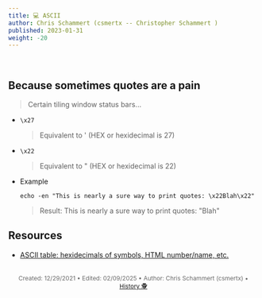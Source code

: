 ```yaml
---
title: 💻 ASCII
author: Chris Schammert (csmertx -- Christopher Schammert )
published: 2023-01-31
weight: -20
---
```


<!-- The content of this website was written by Christopher Schammert aka Chris Schammert -->

<br />

## Because sometimes quotes are a pain

> Certain tiling window status bars...

- ```\x27```

    > Equivalent to ' (HEX or hexidecimal is 27)

- ```\x22```

    > Equivalent to " (HEX or hexidecimal is 22)

- Example

    ```echo -en "This is nearly a sure way to print quotes: \x22Blah\x22"```

    > Result: This is nearly a sure way to print quotes: "Blah"

## Resources

- [ASCII table: hexidecimals of symbols, HTML number/name, etc.](https://www.ascii-code.com/)

<br />

<div style="text-align: center; font-size:12px; color:dimgray">
    Created: 12/29/2021 • Edited: 02/09/2025 • Author: Chris Schammert (csmertx) • 
    <a href="https://github.com/csmertx/csmertx.github.io/commits/main/content/Linux/Code/ascii.md" 
       title="Github.com | csmertx \ csmertx.github.io \ commits \ main \ content \ Linux \ Code \ ASCII">
       History 🕵️
    </a>
</div>
